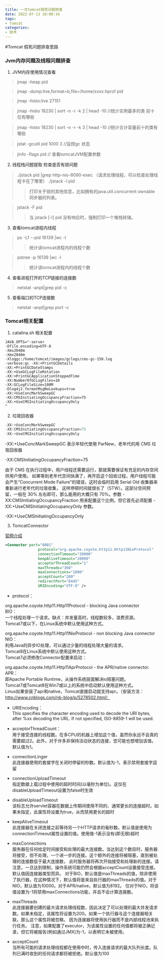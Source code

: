 ```yaml
---
title: 一次tomcat假死问题排查
date: 2022-07-13 10:00:34
tags: 
- tomcat
categories:
- 技术
---
```


#Tomcat 假死问题排查思路

### Jvm内存问题及线程问题排查


1. JVM内存使用情况查看 
> jmap -heap pid

> jmap -dump:live,format=b,file=/home/xxxx.hprof pid

> jmap -histo:live 27151

> jmap -histo 18230 | sort -n -r -k 2 | head -10  //统计实例最多的类 前十位有哪些

> jmap -histo 18230 | sort -n -r -k 3 | head -10  //统计合计容量前十的类有哪些  

> jstat -gcutil pid 1000 3 //监控gc 状态

> jinfo -flags pid // 查看tomcatJVM配置参数


2. 线程栈问题提取 检查是否有锁问题
> ./jstack pid |grep http-nio-8090-exec （请求处理线程，可以检查处理线程卡在了哪里）
> ./jstack -l pid
>>打印关于锁的其他信息，比如拥有的java.util.concurrent ownable同步器的列表。

> jstack -F pid
>>当 jstack [-l] pid 没有响应时，强制打印一个堆栈转储。
>
3. 查看tomcat进程内线程

> ps -Lf --pid 16139 |wc -l
>>  统计该tomcat进程内的线程个数 

> pstree -p 16139 |wc -l
>> 统计该tomcat进程内的线程个数 

4. 查看进程打开的TCP链接的连接数
> netstat -anpt|grep pid  -c

5. 查看端口的TCP连接数
>   netstat -anpt|grep port -c


### Tomcat相关配置
1. catalina.sh 相关配置
```properties
JAVA_OPTS="-server 
-Dfile.encoding=UTF-8 
-Xms2048m 
-Xmx2048m
-Xloggc:/home/tomcat/images/gclogs/cms-gc-150.log
-verbose:gc -XX:+PrintGCDetails
-XX:+PrintGCDateStamps
-XX:+UseGCLogFileRotation
-XX:+PrintGCApplicationStoppedTime
-XX:NumberOfGCLogFiles=10
-XX:GCLogFileSize=100M
-Dlog4j2.formatMsgNoLookups=true
-XX:+UseConcMarkSweepGC
-XX:CMSInitiatingOccupancyFraction=75
-XX:+UseCMSInitiatingOccupancyOnly
"
```


2. 垃圾回收器
```java
-XX:+UseConcMarkSweepGC
-XX:CMSInitiatingOccupancyFraction=75
-XX:+UseCMSInitiatingOccupancyOnly 
```

-XX:+UseConcMarkSweepGC 
表示年轻代使用 ParNew，老年代的用 CMS 垃圾回收器

-XX:CMSInitiatingOccupancyFraction=75 

由于 CMS 在执行过程中，用户线程还需要运行，那就需要保证有充足的内存空间供用户使用。
如果等到老年代空间快满了，再开启这个回收过程，用户线程可能会产生“Concurrent Mode Failure”的错误，这时会临时启用 Serial Old 收集器来重新进行老年代的垃圾收集，
这样停顿时间就很长了（STW）。这部分空间预留，一般在 30% 左右即可，那么能用的大概只有 70%。参数 -XX:CMSInitiatingOccupancyFraction 用来配置这个比例，但它首先必须配置 -XX:+UseCMSInitiatingOccupancyOnly 参数。

-XX:+UseCMSInitiatingOccupancyOnly


3. TomcatConnector

[官网介绍](https://tomcat.apache.org/tomcat-7.0-doc/config/http.html#Introduction)

```xml
<Connector port="8081" 
               protocol="org.apache.coyote.http11.Http11NioProtocol"
               connectionTimeout="20000"
               keepAliveTimeout="20000"
               acceptorThreadCount="1"
               maxThreads="360"
               maxConnections="1000"
               acceptCount="200"       
               redirectPort="8445" 
               URIEncoding="UTF-8" />

```
>  <Connector port="8081" protocol="HTTP/1.1" connectionTimeout="20000" redirectPort="8445" URIEncoding="UTF-8" />

+  protocol：

org.apache.coyote.http11.Http11Protocol - blocking Java connector <br/>
BIO：<br/>
一个线程处理一个请求。缺点：并发量高时，线程数较多，浪费资源。<br/>
Tomcat7或以下，在Linux系统中默认使用这种方式。

org.apache.coyote.http11.Http11NioProtocol - non blocking Java connector<br/>
NIO：<br/>
利用Java的异步IO处理，可以通过少量的线程处理大量的请求。<br/>
Tomcat8在Linux系统中默认使用这种方式。<br/>
Tomcat7必须修改Connector配置来启动：<br/>
<Connector port="8080" protocol="org.apache.coyote.http11.Http11NioProtocol" connectionTimeout="20000" redirectPort="8443"/> 

org.apache.coyote.http11.Http11AprProtocol - the APR/native connector.<br/>
APR：<br/>
即Apache Portable Runtime，从操作系统层面解决io阻塞问题。<br/>
Tomcat7或Tomcat8在Win7或以上的系统中启动默认使用这种方式。<br/>
Linux如果安装了apr和native，Tomcat直接启动就支持apr。（安装方法：http://www.cnblogs.com/nb-blog/p/5278502.html）

+ URIEncoding：<br/>
This specifies the character encoding used to decode the URI bytes, after %xx decoding the URL. If not specified, ISO-8859-1 will be used.

+ acceptorThreadCount：<br/>
用于接受连接的线程数。在多CPU的机器上增加这个值，虽然你永远不会真的需要超过2。此外，对于许多非保持活动状态的连接，您可能也想增加该值。默认值为1。


+ connectionLinger<br/>
此连接器使用的套接字在关闭时停留的秒数。默认值为-1，表示禁用套接字逗留

+ connectionUploadTimeout<br/>
指定数据上载过程中使用的超时时间(以毫秒为单位)。这仅在disableUploadTimeout设置为false时生效

+ disableUploadTimeout<br/>
该标志允许servlet容器在数据上传期间使用不同的、通常更长的连接超时。如果未指定，此属性将设置为true，从而禁用更长的超时

+ keepAliveTimeout<br/>
此连接器在关闭连接之前等待另一个HTTP请求的毫秒数。默认值是使用为connectionTimeout属性设置的值。使用值-1表示没有(即无限)超时

+ maxConnections<br/>
服务器在任何给定时间接受和处理的最大连接数。当达到这个数目时，服务器将接受，但不处理，一个进一步的连接。这个额外的连接将被阻塞，直到被处理的连接数低于最大连接数，
此时服务器将再次开始接受和处理新的连接。请注意，一旦达到限制，操作系统可能仍然会根据acceptCount设置接受连接。默认值因连接器类型而异。
对于BIO，默认值是maxThreads的值，除非使用了执行器，在这种情况下，默认值将是来自执行器的maxThreads的值。对于NIO，默认值为10000。对于APR/native，默认值为8192。 
仅对于NIO，将该值设置为-1将禁用maxConnections功能，并且不会计算连接数。

+ maxThreads<br/>
此连接器要创建的最大请求处理线程数，因此决定了可以处理的最大并发请求数。如果未指定，该属性将设置为200。如果一个执行器与这个连接器相关联，那么这个属性将被忽略，
因为连接器将使用执行器而不是内部线程池来执行任务。
注意，如果配置了executor，为该属性设置的任何值都将被正确记录，但它将被报告(例如通过JMX)为-1，以表明它未被使用。

+ acceptCount<br/>
当所有可能的请求处理线程都在使用中时，传入连接请求的最大队列长度。队列已满时收到的任何请求都将被拒绝。默认值为100
